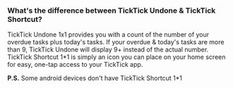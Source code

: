 ### What's the difference between TickTick Undone & TickTick Shortcut?

TickTick Undone 1x1 provides you with a count of the number of your overdue tasks plus today's tasks. If your overdue & today's tasks are more than 9, TickTick Undone will display 9+ instead of the actual number. TickTick Shortcut 1\*1 is simply an icon you can place on your home screen for easy, one-tap access to your TickTick app.

**P.S.** Some android devices don't have TickTick Shortcut 1\*1

